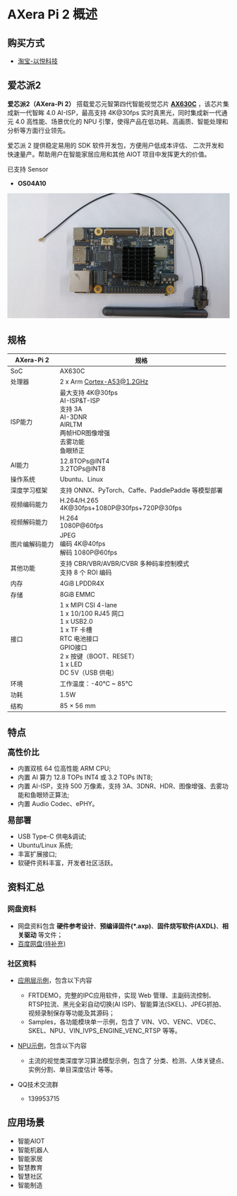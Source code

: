 # AXera Pi 2 概述

## 购买方式

- [淘宝-以悦科技]()

## 爱芯派2

**爱芯派2（AXera-Pi 2）** 搭载爱芯元智第四代智能视觉芯片 **[AX630C](https://www.axera-tech.com/Product/127.html)** ，该芯片集成新一代智眸 4.0 AI-ISP，最高支持 4K@30fps 实时真黑光，同时集成新一代通元 4.0 高性能、场景优化的 NPU 引擎，使得产品在低功耗、高画质、智能处理和分析等方面行业领先。

爱芯派 2 提供稳定易用的 SDK 软件开发包，方便用户低成本评估、
二次开发和快速量产。帮助用户在智能家居应用和其他 AIOT 项目中发挥更大的价值。

已支持 Sensor
- **OS04A10**

![](./media/board/board.jpg)

## 规格
<title>Document</title>

| AXera-Pi 2 | 规格 | 
| --- | --- |
| SoC | AX630C |
| 处理器 | 2 x Arm Cortex-A53@1.2GHz |
| ISP能力 | 最大支持 4K@30fps<br />AI-ISP&T-ISP<br />支持 3A<br />AI-3DNR<br />AIRLTM<br />两帧HDR</li></li>图像增强<br />去雾功能<br />鱼眼矫正 |
| AI能力 | 12.8TOPs@INT4<br />3.2TOPs@INT8 |
| 操作系统 | Ubuntu、Linux |
| 深度学习框架 | 支持 ONNX、PyTorch、Caffe、PaddlePaddle 等模型部署 |
| 视频编码能力 | H.264/H.265<br />4K@30fps+1080P@30fps+720P@30fps |
| 视频解码能力 | H.264<br />1080P@60fps |
| 图片编解码能力 | JPEG<br />编码 4K@40fps<br />解码 1080P@60fps |
| 其他功能 | 支持 CBR/VBR/AVBR/CVBR 多种码率控制模式<br />支持 8 个 ROI 编码 |
| 内存 | 4GiB LPDDR4X|
| 存储 | 8GiB EMMC|
| 接口 | 1 x MIPI CSI 4-lane<br />1 x 10/100 RJ45 网口<br />1 x USB2.0<br />1 x TF 卡槽<br />RTC 电池接口<br />GPIO接口<br />2 x 按键（BOOT、RESET）<br />1 x LED<br />DC 5V（USB 供电） |
| 环境 | 工作温度：-40°C ~ 85°C<br /> |
| 功耗 | 1.5W |
| 结构 | 85 × 56 mm |

## 特点
<p><font size="4"><b>高性价比</font></b></p>
<ul>
<li>内置双核 64 位高性能 ARM CPU;</li>
<li>内置 AI 算力 12.8 TOPs INT4 或 3.2 TOPs INT8;</li>
<li>内置 AI-ISP，支持 500 万像素，支持 3A、3DNR、HDR、图像增强、去雾功能和鱼眼矫正算法;</li>
<li>内置 Audio Codec、ePHY。</li>
</ul>

<font size="4"><b>易部署</font></b>
<ul>
<li>USB Type-C 供电&调试;</li>
<li>Ubuntu/Linux 系统;</li>
<li>丰富扩展接口;</li>
<li>软硬件资料丰富，开发者社区活跃。</li>
</ul>

## 资料汇总

### 网盘资料

- 网盘资料包含 **硬件参考设计**、**预编译固件(*.axp)**、**固件烧写软件(AXDL)**、**相关驱动** 等文件；
- [百度网盘(待补充)]()

### 社区资料

- [应用层示例](https://github.com/AXERA-TECH/ax620q_bsp_sdk/tree/zero)，包含以下内容

    - FRTDEMO，完整的IPC应用软件，实现 Web 管理、主副码流控制、RTSP拉流、黑光全彩自动切换(AI ISP)、智能算法(SKEL)、JPEG抓拍、视频录制保存等功能及其源码；
    - Samples，各功能模块单一示例，包含了 VIN、VO、VENC、VDEC、SKEL、NPU、VIN_IVPS_ENGINE_VENC_RTSP 等等。

- [NPU示例](https://github.com/AXERA-TECH/ax-samples)，包含以下内容

    - 主流的视觉类深度学习算法模型示例，包含了 分类、检测、人体关键点、实例分割、单目深度估计 等等。

- QQ技术交流群

    - 139953715

## 应用场景
<ul>
<li>智能AIOT</li>
<li>智能机器人</li>
<li>智能家居</li>
<li>智慧教育</li>
<li>智慧社区</li>
<li>智能制造</li>
</ul>